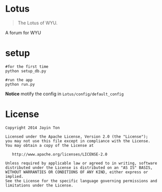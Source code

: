 Lotus
===========
>The Lotus of WYU.  

A forum for WYU 

setup
===
```shell
#for the first time
python setup_db.py

#run the app
python run.py
```

**Notice**
motify the config in `Lotus/config/default_config`


License
===
	Copyright 2014 Jayin Ton

	Licensed under the Apache License, Version 2.0 (the "License");
	you may not use this file except in compliance with the License.
	You may obtain a copy of the License at

	   http://www.apache.org/licenses/LICENSE-2.0

	Unless required by applicable law or agreed to in writing, software
	distributed under the License is distributed on an "AS IS" BASIS,
	WITHOUT WARRANTIES OR CONDITIONS OF ANY KIND, either express or implied.
	See the License for the specific language governing permissions and
	limitations under the License.
